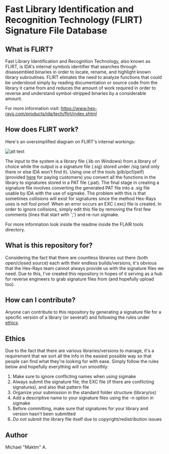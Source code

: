 # Fast Library Identification and Recognition Technology (FLIRT) Signature File Database

## What is FLIRT?
Fast Library Identification and Recognition Technology, also known as FLIRT, is IDA's internal symbols identifier that searches through disassembled binaries in order to locate, rename, and highlight known library subroutines. FLIRT elimates the need to analyze functions that could be understood simply by reading documentation or source code from the library it came from and reduces the amount of work required in order to reverse and understand symbol-stripped binaries by a considerable amount.

For more information visit: https://www.hex-rays.com/products/ida/tech/flirt/index.shtml

## How does FLIRT work?
Here's an oversimplified diagram on FLIRT's internal workings:

![alt text](https://i.imgur.com/28YPsqM.png "FLIRT Internals Diagram")

The input to the system is a library file (.lib on Windows) from a library of choice while the output is a signature file (.sig) stored under <IDADIR>/sig (and only there or else IDA won't find it). Using one of the tools (plb/pcf/pelf) (provided [here](https://www.hex-rays.com/products/ida/support/ida/flair695.zip) for paying customers) you convert all the functions in the library to signatures stored in a PAT file (.pat). The final stage in creating a signature file involves converting the generated PAT file into a .sig file usable by IDA with the use of sigmake. The problem with this is that sometimes collisions will exist for signatures since the method Hex-Rays uses is not fool proof. When an error occurs an EXC (.exc) file is created. In order to ignore collisions, simply edit this file by removing the first few comments (lines that start with ';') and re-run sigmake.

For more information look inside the readme inside the FLAIR tools directory.

## What is this repository for?
Considering the fact that there are countless libraries out there (both open/closed source) each with their endless builds/versions, it's obvious that the Hex-Rays team cannot always provide us with the signature files we need. Due to this, I've created this repository in hopes of it serving as a hub for reverse engineers to grab signature files from (and hopefully upload too).

## How can I contribute?
Anyone can contribute to this repository by generating a signature file for a specific version of a library (or several!) and following the rules under [ethics](#ethics).

## Ethics
Due to the fact that there are various libraries/versions to manage, it's a requirement that we sort all the info in the easiest possible way so that people can find what they're looking for with ease. Simply follow the rules below and hopefully everything will run smoothly:

1. Make sure to ignore conflicting names when using sigmake
2. Always submit the signature file, the EXC file (if there are conflicting signatures), and also that pattern file
3. Organize your submission in the standard folder structure (library/os)
5. Add a descriptive name to your signature files using the -n option in sigmake
6. Before committing, make sure that signatures for your library and version hasn't been submitted
7. _Do not_ submit the library file itself due to copyright/redistribution issues

## Author
Michael "Maktm" A.
